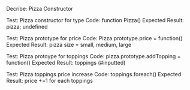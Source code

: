 Decribe: Pizza Constructor

Test: Pizza constructor for type
Code: function Pizza()
Expected Result: pizza; undefined

Test: Pizza prototype for price
Code: Pizza.prototype.price = function()
Expected Result: pizza size = small, medium, large

Test: Pizza protoype for toppings
Code: pizza.prototype.addTopping = function()
Expected Result: toppings (#inputted)

Test: Pizza toppings price increase
Code: toppings.foreach()
Expected Result: price +=1 for each toppings
